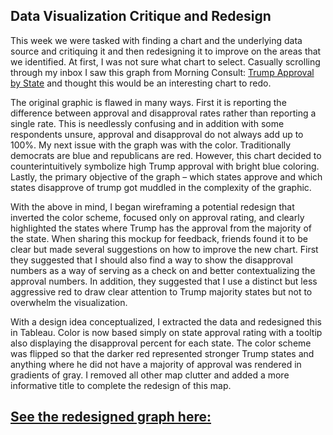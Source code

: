 ## Data Visualization Critique and Redesign 
This week we were tasked with finding a chart and the underlying data source and critiquing it and then redesigning it to improve on the areas that we identified.  At first, I was not sure what chart to select.  Casually scrolling through my inbox I saw this graph from Morning Consult: [Trump Approval by State]( https://morningconsult.com/tracking-trump-2/) and thought this would be an interesting chart to redo. 

The original graphic is flawed in many ways.  First it is reporting the difference between approval and disapproval rates rather than reporting a single rate.  This is needlessly confusing and in addition with some respondents unsure, approval and disapproval do not always add up to 100%. My next issue with the graph was with the color.  Traditionally democrats are blue and republicans are red.  However, this chart decided to counterintuitively symbolize high Trump approval with bright blue coloring.  Lastly, the primary objective of the graph – which states approve and which states disapprove of trump got muddled in the complexity of the graphic. 

With the above in mind, I began wireframing a potential redesign that inverted the color scheme, focused only on approval rating, and clearly highlighted the states where Trump has the approval from the majority of the state. When sharing this mockup for feedback, friends found it to be clear but made several suggestions on how to improve the new chart.  First they suggested that I should also find a way to show the disapproval numbers as a way of serving as a check on and better contextualizing the approval numbers.  In addition, they suggested that I use a distinct but less aggressive red to draw clear attention to Trump majority states but not to overwhelm the visualization.  

With a design idea conceptualized, I extracted the data and redesigned this in Tableau.  Color is now based simply on state approval rating with a tooltip also displaying the disapproval percent for each state.  The color scheme was flipped so that the darker red represented stronger Trump states and anything where he did not have a majority of approval was rendered in gradients of gray.  I removed all other map clutter and added a more informative title to complete the redesign of this map.  

## [See the redesigned graph here:](https://public.tableau.com/views/TrumpApprovalRating_15688160890650/Dashboard1?:embed=y&:display_count=yes&publish=yes&:origin=viz_share_link)
